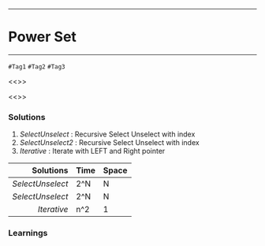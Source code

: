 -----------------------------------------
# Power Set
-----------------------------------------
`#Tag1` `#Tag2` `#Tag3`

<<<Description>>>

<<<Links>>>

### Solutions
1. *SelectUnselect* : Recursive Select Unselect with index
2. *SelectUnselect2* : Recursive Select Unselect with index
3. *Iterative* : Iterate with LEFT and Right pointer

Solutions        | Time       | Space
----------------:|:-----------|------------
*SelectUnselect* |  2^N       | N
*SelectUnselect* |  2^N       | N
*Iterative*      |  n^2       | 1

### Learnings
